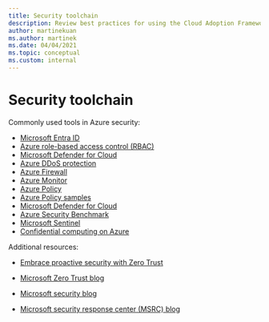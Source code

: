 ```yaml
---
title: Security toolchain
description: Review best practices for using the Cloud Adoption Framework for Azure and the Innovate methodology to create a toolchain for security.
author: martinekuan
ms.author: martinek
ms.date: 04/04/2021
ms.topic: conceptual
ms.custom: internal
---
```


# Security toolchain

Commonly used tools in Azure security:

- [Microsoft Entra ID](/azure/active-directory/)
- [Azure role-based access control (RBAC)](/azure/role-based-access-control/)
- [Microsoft Defender for Cloud](/azure/security-center/azure-defender)
- [Azure DDoS protection](/azure/ddos-protection/)
- [Azure Firewall](/azure/firewall/)
- [Azure Monitor](/azure/azure-monitor/)
- [Azure Policy](/azure/governance/policy/)
- [Azure Policy samples](/azure/governance/policy/samples/)
- [Microsoft Defender for Cloud](/azure/security-center/)
- [Azure Security Benchmark](/security/benchmark/azure/)
- [Microsoft Sentinel](/azure/sentinel/)
- [Confidential computing on Azure](/azure/confidential-computing/)

Additional resources:

- [Embrace proactive security with Zero Trust](https://www.microsoft.com/security/business/zero-trust)
- [Microsoft Zero Trust blog](https://www.microsoft.com/security/blog/zero-trust/)

- [Microsoft security blog](https://www.microsoft.com/security/blog/)
- [Microsoft security response center (MSRC) blog](https://msrc-blog.microsoft.com/)

